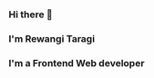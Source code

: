 ### Hi there 👋
### I'm Rewangi Taragi
### I'm a Frontend Web developer

<!--
**Rewangi/rewangi** is a ✨ _special_ ✨ repository because its `README.md` (this file) appears on your GitHub profile.

Here are some ideas to get you started:

- 🔭 I’m currently working on ...
- 🌱 I’m currently learning ...
- 👯 I’m looking to collaborate on ...
- 🤔 I’m looking for help with ...
- 💬 Ask me about ...
- 📫 How to reach me: rewangi18@gmail.com...
- 😄 Pronouns: ...
- ⚡ Fun fact: ...
-->
